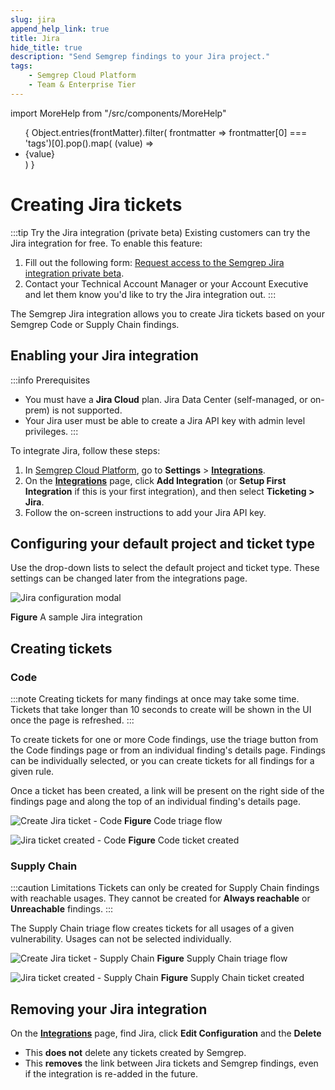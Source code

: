 ```yaml
---
slug: jira 
append_help_link: true
title: Jira
hide_title: true
description: "Send Semgrep findings to your Jira project."
tags:
    - Semgrep Cloud Platform
    - Team & Enterprise Tier
---
```


import MoreHelp from "/src/components/MoreHelp"

<ul id="tag__badge-list">
{
Object.entries(frontMatter).filter(
    frontmatter => frontmatter[0] === 'tags')[0].pop().map(
    (value) => <li class='tag__badge-item'>{value}</li> )
}
</ul>

# Creating Jira tickets

<!-- It's Jira, not JIRA :) -->

:::tip Try the Jira integration (private beta)
Existing customers can try the Jira integration for free. To enable this feature:
1. Fill out the following form: [Request access to the Semgrep Jira integration private beta](https://get.semgrep.dev/Jira-asana-linear-private-beta.html).
2. Contact your Technical Account Manager or your Account Executive and let them know you'd like to try the Jira integration out.
:::

The Semgrep Jira integration allows you to create Jira tickets based on your Semgrep Code or Supply Chain findings.

## Enabling your Jira integration

:::info Prerequisites
* You must have a **Jira Cloud** plan. Jira Data Center (self-managed, or on-prem) is not supported. 
* Your Jira user must be able to create a Jira API key with admin level privileges.
:::

To integrate Jira, follow these steps:

1. In [Semgrep Cloud Platform](https://semgrep.dev/login), go to **Settings** > **[Integrations](https://semgrep.dev/orgs/-/settings/integrations)**.
2. On the **[Integrations](https://semgrep.dev/orgs/-/settings/integrations)** page, click **Add Integration** (or **Setup First Integration** if this is your first integration), and then select **Ticketing > Jira**.
3. Follow the on-screen instructions to add your Jira API key.

## Configuring your default project and ticket type

Use the drop-down lists to select the default project and ticket type. These settings can be changed later from the integrations page.

![Jira configuration modal](/img/jira-configure-defaults.png) 

**Figure** A sample Jira integration

## Creating tickets

### Code

:::note
Creating tickets for many findings at once may take some time. Tickets that take longer than 10 seconds to create will be shown in the UI once the page is refreshed.
:::

To create tickets for one or more Code findings, use the triage button from the Code findings page or from an individual finding's details page. Findings can be individually selected, or you can create tickets for all findings for a given rule. 

Once a ticket has been created, a link will be present on the right side of the findings page and along the top of an individual finding's details page.

![Create Jira ticket - Code](/img/jira-code-findings.png)
**Figure** Code triage flow

![Jira ticket created - Code](/img/jira-code-ticketed.png)
**Figure** Code ticket created

### Supply Chain

:::caution Limitations
Tickets can only be created for Supply Chain findings with reachable usages. They cannot be created for **Always reachable** or **Unreachable** findings.
:::

The Supply Chain triage flow creates tickets for all usages of a given vulnerability. Usages can not be selected individually. 

![Create Jira ticket - Supply Chain](/img/jira-ssc-findings.png)
**Figure** Supply Chain triage flow

![Jira ticket created - Supply Chain](/img/jira-ssc-ticketed.png)
**Figure** Supply Chain ticket created

## Removing your Jira integration

On the **[Integrations](https://semgrep.dev/orgs/-/settings/integrations)** page, find Jira, click **Edit Configuration** and the **Delete**

* This **does not** delete any tickets created by Semgrep.
* This **removes** the link between Jira tickets and Semgrep findings, even if the integration is re-added in the future.

<MoreHelp />
